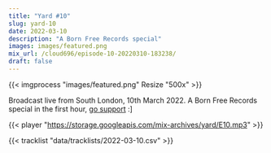 ```yaml
---
title: "Yard #10"
slug: yard-10
date: 2022-03-10
description: "A Born Free Records special"
images: images/featured.png
mix_url: /cloud696/episode-10-20220310-183238/
draft: false
---
```


{{< imgprocess "images/featured.png" Resize "500x" >}}

Broadcast live from South London, 10th March 2022. A Born Free Records special in the first hour, [go support](http://bornfreerecords.org/) :]

{{< player "https://storage.googleapis.com/mix-archives/yard/E10.mp3" >}}

{{< tracklist "data/tracklists/2022-03-10.csv" >}}
